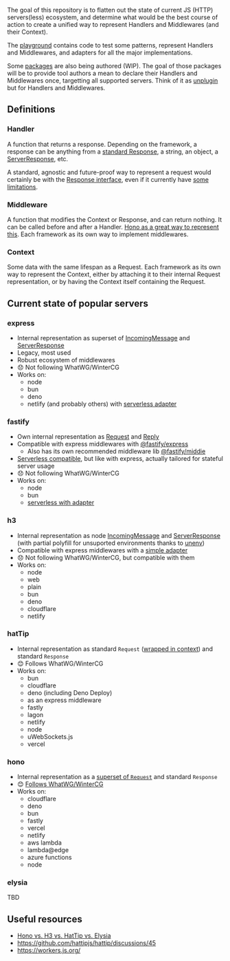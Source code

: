 The goal of this repository is to flatten out the state of current JS (HTTP) servers(less) ecosystem,
and determine what would be the best course of action to create a unified way to represent Handlers and Middlewares (and their Context).

The [playground](https://github.com/magne4000/universal-handler/tree/main/playground) contains code to test some patterns, represent Handlers and Middlewares, and adapters for all the major implementations.

Some [packages](https://github.com/magne4000/universal-handler/tree/main/packages) are also being authored (WIP).
The goal of those packages will be to provide tool authors a mean to declare their Handlers and Middlewares once, targetting all supported servers.
Think of it as [unplugin](https://github.com/unjs/unplugin) but for Handlers and Middlewares.

## Definitions
### Handler
A function that returns a response. Depending on the framework, a response can be anything from a [standard Response](https://workers.js.org/), a string, an object, a [ServerResponse](https://nodejs.org/api/http.html#class-httpserverresponse), etc.

A standard, agnostic and future-proof way to represent a request would certainly be with the [Response interface](https://fetch.spec.whatwg.org/#request), even if it currently have [some limitations](https://github.com/whatwg/fetch/issues/1716).

### Middleware
A function that modifies the Context or Response, and can return nothing. It can be called before and after a Handler.
[Hono as a great way to represent this](https://hono.dev/concepts/middleware).
Each framework as its own way to implement middlewares.

### Context
Some data with the same lifespan as a Request.
Each framework as its own way to represent the Context, either by attaching it to their internal Request representation, or by having the Context itself containing the Request.

## Current state of popular servers
### express
- Internal representation as superset of [IncomingMessage](https://nodejs.org/api/http.html#class-httpincomingmessage) and [ServerResponse](https://nodejs.org/api/http.html#class-httpserverresponse)
- Legacy, most used
- Robust ecosystem of middlewares
- 😞 Not following WhatWG/WinterCG
- Works on:
  - node
  - bun
  - deno
  - netlify (and probably others) with [serverless adapter](https://www.npmjs.com/package/serverless-http)

### fastify
- Own internal representation as [Request](https://github.com/fastify/fastify/blob/main/docs/Reference/Request.md#request) and [Reply](https://github.com/fastify/fastify/blob/main/docs/Reference/Reply.md#reply)
- Compatible with express middlewares with [@fastify/express](https://github.com/fastify/fastify-express)
  - Also has its own recommended middleware lib [@fastify/middie](https://github.com/fastify/middie)
- [Serverless compatible](https://github.com/fastify/fastify/blob/main/docs/Guides/Serverless.md), but like with express, actually tailored for stateful server usage
- 😞 Not following WhatWG/WinterCG
- Works on:
  - node
  - bun
  - [serverless with adapter](https://github.com/fastify/fastify/blob/main/docs/Guides/Serverless.md)

### h3
- Internal representation as node [IncomingMessage](https://nodejs.org/api/http.html#class-httpincomingmessage) and [ServerResponse](https://nodejs.org/api/http.html#class-httpserverresponse) (with partial polyfill for unsuported environments thanks to [unenv](https://github.com/unjs/unenv))
- Compatible with express middlewares with a [simple adapter](https://h3.unjs.io/examples/from-expressjs-to-h3#middleware)
- 😞 Not following WhatWG/WinterCG, but compatible with them
- Works on:
  - node
  - web
  - plain
  - bun
  - deno
  - cloudflare
  - netlify

### hatTip
- Internal representation as standard `Request` ([wrapped in context](https://github.com/hattipjs/hattip/blob/69237d181300b200a14114df2c3c115c44e0f3eb/packages/base/core/index.d.ts)) and standard `Response`
- 😊 Follows WhatWG/WinterCG
- Works on:
  - bun
  - cloudflare
  - deno (including Deno Deploy)
  - as an express middleware
  - fastly
  - lagon
  - netlify
  - node
  - uWebSockets.js
  - vercel

### hono
- Internal representation as a [superset of `Request`](https://hono.dev/api/request#honorequest) and standard `Response`
- 😊 [Follows WhatWG/WinterCG](https://hono.dev/concepts/web-standard)
- Works on:
  - cloudflare
  - deno
  - bun
  - fastly
  - vercel
  - netlify
  - aws lambda
  - lambda@edge
  - azure functions
  - node

### elysia
TBD

## Useful resources
- [Hono vs. H3 vs. HatTip vs. Elysia](https://dev.to/this-is-learning/hono-vs-h3-vs-hattip-vs-elysia-modern-serverless-replacements-for-express-3a6n)
- https://github.com/hattipjs/hattip/discussions/45
- https://workers.js.org/

